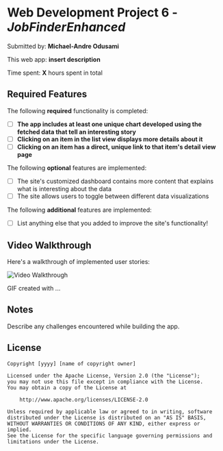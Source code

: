 # Web Development Project 6 - _JobFinderEnhanced_

Submitted by: **Michael-Andre Odusami**

This web app: **insert description**

Time spent: **X** hours spent in total

## Required Features

The following **required** functionality is completed:

-   [ ] **The app includes at least one unique chart developed using the fetched data that tell an interesting story**
-   [ ] **Clicking on an item in the list view displays more details about it**
-   [ ] **Clicking on an item has a direct, unique link to that item's detail view page**

The following **optional** features are implemented:

-   [ ] The site's customized dashboard contains more content that explains what is interesting about the data
-   [ ] The site allows users to toggle between different data visualizations

The following **additional** features are implemented:

-   [ ] List anything else that you added to improve the site's functionality!

## Video Walkthrough

Here's a walkthrough of implemented user stories:

<img src='http://i.imgur.com/link/to/your/gif/file.gif' title='Video Walkthrough' width='' alt='Video Walkthrough' />

<!-- Replace this with whatever GIF tool you used! -->

GIF created with ...

<!-- Recommended tools:
[Kap](https://getkap.co/) for macOS
[ScreenToGif](https://www.screentogif.com/) for Windows
[peek](https://github.com/phw/peek) for Linux. -->

## Notes

Describe any challenges encountered while building the app.

## License

    Copyright [yyyy] [name of copyright owner]

    Licensed under the Apache License, Version 2.0 (the "License");
    you may not use this file except in compliance with the License.
    You may obtain a copy of the License at

        http://www.apache.org/licenses/LICENSE-2.0

    Unless required by applicable law or agreed to in writing, software
    distributed under the License is distributed on an "AS IS" BASIS,
    WITHOUT WARRANTIES OR CONDITIONS OF ANY KIND, either express or implied.
    See the License for the specific language governing permissions and
    limitations under the License.
